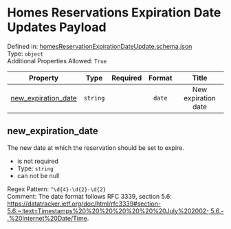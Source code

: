 



# Homes Reservations Expiration Date Updates Payload
  
Defined in: [homesReservationExpirationDateUpdate.schema.json](https://ira-rebates.labworks.org/schemas/homesReservationExpirationDateUpdate)  
Type: `object`  
Additional Properties Allowed: `True`  
  

|Property|Type|Required|Format|Title|
| :---: | :---: | :---: | :---: | :---: |
|[new_expiration_date](#new_expiration_date)|`string`||`date`|New expiration date|

## new_expiration_date
  
The new date at which the reservation should be set to expire.  
  

- is not required
- Type: `string`
- can not be null
  
Regex Pattern: `^\d{4}-\d{2}-\d{2}`  
Comment: The date format follows RFC 3339, section 5.6:  https://datatracker.ietf.org/doc/html/rfc3339#section-5.6:~:text=Timestamps%20%20%20%20%20%20%20July%202002-,5.6,-.%20Internet%20Date/Time.